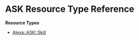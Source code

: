 # ASK Resource Type Reference<a name="Alexa_ASK"></a>

**Resource Types**
+ [Alexa::ASK::Skill](aws-resource-ask-skill.md)
